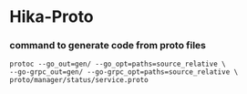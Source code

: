 # Hika-Proto


### command to generate code from proto files
```shell
protoc --go_out=gen/ --go_opt=paths=source_relative \
--go-grpc_out=gen/ --go-grpc_opt=paths=source_relative \
proto/manager/status/service.proto
```